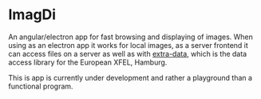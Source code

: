 # ImagDi

An angular/electron app for fast browsing and displaying of images. 
When using as an electron app it works for local images, as a server frontend it can access files on a server as well as with [extra-data](https://extra-data.readthedocs.io/en/latest/), which is the data access library for the European XFEL, Hamburg.

This is app is currently under development and rather a playground than a functional program.
